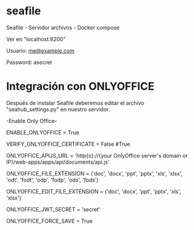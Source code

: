 # seafile
Seafile -  Servidor archivos - Docker compose

Ver en "localhost:8200"

Usuario: me@example.com 

Password: asecret    

# Integración con ONLYOFFICE

Después de instalar Seafile deberemos editar el archivo "seahub_settings.py" en nuestro servidor.

-Enable Only Office-

ENABLE_ONLYOFFICE = True

VERIFY_ONLYOFFICE_CERTIFICATE = False  #True

ONLYOFFICE_APIJS_URL = 'http{s}://{your OnlyOffice server's domain or IP}/web-apps/apps/api/documents/api.js'

ONLYOFFICE_FILE_EXTENSION = ('doc', 'docx', 'ppt', 'pptx', 'xls', 'xlsx', 'odt', 'fodt', 'odp', 'fodp', 'ods', 'fods')

ONLYOFFICE_EDIT_FILE_EXTENSION = ('doc', 'docx', 'ppt', 'pptx', 'xls', 'xlsx')

ONLYOFFICE_JWT_SECRET = 'secret'

ONLYOFFICE_FORCE_SAVE = True 



